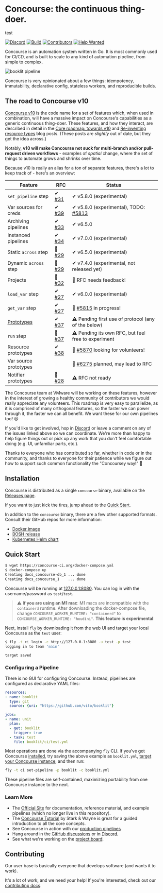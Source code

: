 # Concourse: the continuous thing-doer.
test


[![Discord](https://img.shields.io/discord/219899946617274369.svg?label=&logo=discord&logoColor=ffffff&color=7389D8&labelColor=6A7EC2)][discord]
[![Build](https://ci.concourse-ci.org/api/v1/teams/main/pipelines/concourse/badge)](https://ci.concourse-ci.org/teams/main/pipelines/concourse)
[![Contributors](https://img.shields.io/github/contributors/concourse/concourse)](https://github.com/concourse/concourse/graphs/contributors)
[![Help Wanted](https://img.shields.io/github/labels/concourse/concourse/help%20wanted)](https://github.com/concourse/concourse/labels/help%20wanted)

Concourse is an automation system written in Go. It is most commonly used for
CI/CD, and is built to scale to any kind of automation pipeline, from simple to
complex.

![booklit pipeline](screenshots/booklit-pipeline.png)

Concourse is very opinionated about a few things: idempotency, immutability,
declarative config, stateless workers, and reproducible builds.

## The road to Concourse v10

[Concourse v10][v10] is the code name for a set of features which, when used
in combination, will have a massive impact on Concourse's capabilities as a
generic continuous thing-doer. These features, and how they interact, are
described in detail in the [Core roadmap: towards v10][v10] and [Re-inventing
resource types][prototypes] blog posts. (These posts are *slightly* out of
date, but they get the idea across.)

Notably, **v10 will make Concourse not suck for multi-branch and/or
pull-request driven workflows** - examples of *spatial* change, where the set
of things to automate grows and shrinks over time.

Because v10 is really an alias for a ton of separate features, there's a lot
to keep track of - here's an overview:

| Feature                  | RFC              | Status |
| ------------------------ | ---------------- | ------ |
| `set_pipeline` step      | ✔ [#31][rfc-31]  | ✔ v5.8.0 (experimental) |
| Var sources for creds    | ✔ [#39][rfc-39]  | ✔ v5.8.0 (experimental), TODO: [#5813][issue-5813] |
| Archiving pipelines      | ✔ [#33][rfc-33]  | ✔ v6.5.0 |
| Instanced pipelines      | ✔ [#34][rfc-34]  | ✔ v7.0.0 (experimental) |
| Static `across` step     | 🚧 [#29][rfc-29] | ✔ v6.5.0 (experimental) |
| Dynamic `across` step    | 🚧 [#29][rfc-29] | ✔ v7.4.0 (experimental, not released yet) |
| Projects                 | 🚧 [#32][rfc-32] | 🙏 RFC needs feedback! |
| `load_var` step          | ✔ [#27][rfc-27]  | ✔ v6.0.0 (experimental) |
| `get_var` step           | ✔ [#27][rfc-27]  | 🚧 [#5815][issue-5815] in progress! |
| [Prototypes][prototypes] | ✔ [#37][rfc-37]  | ⚠ Pending first use of protocol (any of the below) |
| `run` step               | 🚧 [#37][rfc-37]  | ⚠ Pending its own RFC, but feel free to experiment |
| Resource prototypes      | ✔ [#38][rfc-38]  | 🙏 [#5870][issue-5870] looking for volunteers! |
| Var source prototypes    |                  | 🚧 [#6275][issue-6275] planned, may lead to RFC |
| Notifier prototypes      | 🚧 [#28][rfc-28] | ⚠ RFC not ready |

The Concourse team at VMware will be working on these features, however in the
interest of growing a healthy community of contributors we would really
appreciate any volunteers. This roadmap is very easy to parallelize, as it is
comprised of many orthogonal features, so the faster we can power through it,
the faster we can all benefit. We want these for our own pipelines too! 😆

If you'd like to get involved, hop in [Discord][discord] or leave a comment on
any of the issues linked above so we can coordinate. We're more than happy to
help figure things out or pick up any work that you don't feel comfortable
doing (e.g. UI, unfamiliar parts, etc.).

Thanks to everyone who has contributed so far, whether in code or in the
community, and thanks to everyone for their patience while we figure out how to
support such common functionality the "Concoursey way!" 🙏

[issue-5813]: https://github.com/concourse/concourse/issues/5813
[issue-5814]: https://github.com/concourse/concourse/issues/5814
[issue-5815]: https://github.com/concourse/concourse/issues/5815
[issue-5870]: https://github.com/concourse/concourse/issues/5870
[issue-5921]: https://github.com/concourse/concourse/issues/5921
[issue-6275]: https://github.com/concourse/concourse/issues/6275
[pr-5896]: https://github.com/concourse/concourse/pull/5896
[rfc-27]: https://github.com/concourse/rfcs/blob/master/027-var-steps/proposal.md
[rfc-28]: https://github.com/concourse/rfcs/pull/28
[rfc-29]: https://github.com/concourse/rfcs/pull/29
[rfc-31]: https://github.com/concourse/rfcs/blob/master/031-set-pipeline-step/proposal.md
[rfc-32]: https://github.com/concourse/rfcs/pull/32
[rfc-33]: https://github.com/concourse/rfcs/blob/master/033-archiving-pipelines/proposal.md
[rfc-34]: https://github.com/concourse/rfcs/blob/master/034-instanced-pipelines/proposal.md
[rfc-37]: https://github.com/concourse/rfcs/blob/master/037-prototypes/proposal.md
[rfc-38]: https://github.com/concourse/rfcs/blob/master/038-resource-prototypes/proposal.md
[rfc-39]: https://github.com/concourse/rfcs/blob/master/039-var-sources/proposal.md

[v10]: https://blog.concourse-ci.org/2019/07/17/core-roadmap-towards-v10.html
[prototypes]: https://blog.concourse-ci.org/2019/10/15/reinventing-resource-types.html

## Installation

Concourse is distributed as a single `concourse` binary, available on the [Releases page](https://github.com/concourse/concourse/releases/latest).

If you want to just kick the tires, jump ahead to the [Quick Start](#quick-start).

In addition to the `concourse` binary, there are a few other supported formats.
Consult their GitHub repos for more information:

* [Docker image](https://github.com/concourse/concourse-docker)
* [BOSH release](https://github.com/concourse/concourse-bosh-release)
* [Kubernetes Helm chart](https://github.com/concourse/concourse-chart)


## Quick Start

```sh
$ wget https://concourse-ci.org/docker-compose.yml
$ docker-compose up
Creating docs_concourse-db_1 ... done
Creating docs_concourse_1    ... done
```

Concourse will be running at [127.0.0.1:8080](http://127.0.0.1:8080). You can
log in with the username/password as `test`/`test`.

> :warning: **If you are using an M1 mac**: M1 macs are incompatible with the `containerd` runtime. After downloading the docker-compose file, change `CONCOURSE_WORKER_RUNTIME: "containerd"` to `CONCOURSE_WORKER_RUNTIME: "houdini"`.
**This feature is experimental**

Next, install `fly` by downloading it from the web UI and target your local
Concourse as the `test` user:

```sh
$ fly -t ci login -c http://127.0.0.1:8080 -u test -p test
logging in to team 'main'

target saved
```

### Configuring a Pipeline

There is no GUI for configuring Concourse. Instead, pipelines are configured as
declarative YAML files:

```yaml
resources:
- name: booklit
  type: git
  source: {uri: "https://github.com/vito/booklit"}

jobs:
- name: unit
  plan:
  - get: booklit
    trigger: true
  - task: test
    file: booklit/ci/test.yml
```

Most operations are done via the accompanying `fly` CLI. If you've got Concourse
[installed](https://concourse-ci.org/install.html), try saving the above example
as `booklit.yml`, [target your Concourse
instance](https://concourse-ci.org/fly.html#fly-login), and then run:

```sh
fly -t ci set-pipeline -p booklit -c booklit.yml
```

These pipeline files are self-contained, maximizing portability from one
Concourse instance to the next.


### Learn More

* The [Official Site](https://concourse-ci.org) for documentation,
  reference material, and example pipelines (which no longer live in this repository).
* The [Concourse Tutorial](https://concoursetutorial.com) by Stark & Wayne is
  great for a guided introduction to all the core concepts.
* See Concourse in action with our [production pipelines](https://ci.concourse-ci.org/)
* Hang around in the [GitHub discussions](https://github.com/concourse/concourse/discussions) or in
  [Discord](https://discord.gg/MeRxXKW).
* See what we're working on the [project board](https://github.com/orgs/concourse/projects). 


## Contributing

Our user base is basically everyone that develops software (and wants it to
work).

It's a lot of work, and we need your help! If you're interested, check out our
[contributing docs](CONTRIBUTING.md).

[discord]: https://discord.gg/MeRxXKW

